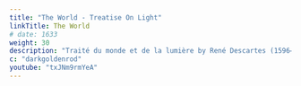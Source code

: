 ```yaml
---
title: "The World - Treatise On Light"
linkTitle: The World
# date: 1633
weight: 30
description: "Traité du monde et de la lumière by René Descartes (1596–1650) was written between 1629 and 1633."
c: "darkgoldenrod"
youtube: "txJNm9rmYeA"
---
```


